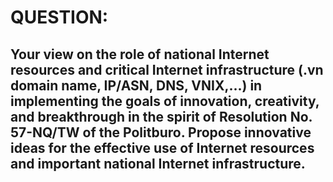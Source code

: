 # QUESTION: 
## Your view on the role of national Internet resources and critical Internet infrastructure (.vn domain name, IP/ASN, DNS, VNIX,...) in implementing the goals of innovation, creativity, and breakthrough in the spirit of Resolution No. 57-NQ/TW of the Politburo. Propose innovative ideas for the effective use of Internet resources and important national Internet infrastructure.
